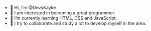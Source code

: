 - 👋 Hi, I’m @DevsKayke
- 👀 I am interested in becoming a great programmer.
- 🌱 I’m currently learning HTML, CSS and JavaScript.
- 💞️ I try to collaborate and study a lot to develop myself in the area.

<!---
DevsKayke/DevsKayke is a ✨ special ✨ repository because its `README.md` (this file) appears on your GitHub profile.
You can click the Preview link to take a look at your changes.
--->
